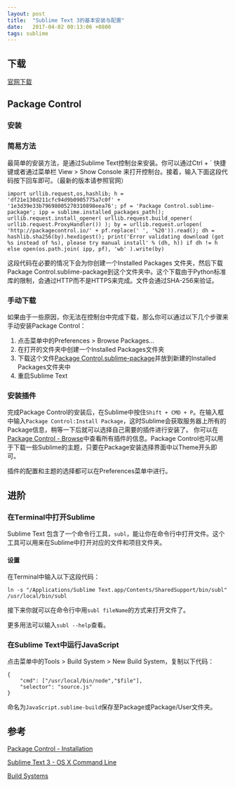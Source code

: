 ```yaml
---
layout: post
title:  "Sublime Text 3的基本安装与配置"
date:   2017-04-02 00:13:06 +0800
tags: sublime
---
```

## 下载
[官网下载](https://www.sublimetext.com/)

## Package Control
### 安装
### 简易方法
最简单的安装方法，是通过Sublime Text控制台来安装。你可以通过Ctrl + ` 快捷键或者通过菜单栏 View > Show Console 来打开控制台。接着，输入下面这段代码按下回车即可。（最新的版本请参照官网）

    import urllib.request,os,hashlib; h = 'df21e130d211cfc94d9b0905775a7c0f' + '1e3d39e33b79698005270310898eea76'; pf = 'Package Control.sublime-package'; ipp = sublime.installed_packages_path(); urllib.request.install_opener( urllib.request.build_opener( urllib.request.ProxyHandler()) ); by = urllib.request.urlopen( 'http://packagecontrol.io/' + pf.replace(' ', '%20')).read(); dh = hashlib.sha256(by).hexdigest(); print('Error validating download (got %s instead of %s), please try manual install' % (dh, h)) if dh != h else open(os.path.join( ipp, pf), 'wb' ).write(by)

这段代码在必要的情况下会为你创建一个Installed Packages 文件夹，然后下载Package Control.sublime-package到这个文件夹中。这个下载由于Python标准库的限制，会通过HTTP而不是HTTPS来完成。文件会通过SHA-256来验证。
### 手动下载
如果由于一些原因，你无法在控制台中完成下载，那么你可以通过以下几个步骤来手动安装Package Control：

 1. 点击菜单中的Preferences > Browse Packages...
 2. 在打开的文件夹中创建一个Installed Packages文件夹
 3. 下载这个文件[Package Control.sublime-package](https://packagecontrol.io/Package%20Control.sublime-package)并放到新建的Installed Packages文件夹中
 4. 重启Sublime Text

### 安装插件
完成Package Control的安装后，在Sublime中按住`Shift + CMD + P`。在输入框中输入`Package Control:Install Package`，这时Sublime会获取服务器上所有的Package信息，稍等一下后就可以选择自己需要的插件进行安装了。
你可以在[Package Control - Browse](https://packagecontrol.io/browse)中查看所有插件的信息。Package Control也可以用于下载一些Sublime的主题，只要在Package安装选择界面中以Theme开头即可。

插件的配置和主题的选择都可以在Preferences菜单中进行。

 
## 进阶
### 在Terminal中打开Sublime
Sublime Text 包含了一个命令行工具，`subl`，能让你在命令行中打开文件。这个工具可以用来在Sublime中打开对应的文件和项目文件夹。
#### 设置
在Terminal中输入以下这段代码：

    ln -s "/Applications/Sublime Text.app/Contents/SharedSupport/bin/subl" /usr/local/bin/subl

接下来你就可以在命令行中用`subl fileName`的方式来打开文件了。

更多用法可以输入`subl --help`查看。
### 在Sublime Text中运行JavaScript
点击菜单中的Tools > Build System > New Build System，复制以下代码：

    {
	    "cmd": ["/usr/local/bin/node","$file"],
	    "selector": "source.js"
    }

命名为`JavaScript.sublime-build`保存至Package或Package/User文件夹。

## 参考
[Package Control - Installation](https://packagecontrol.io/installation)

[Sublime Text 3 - OS X Command Line](https://www.sublimetext.com/docs/3/osx_command_line.html)

[Build Systems](http://docs.sublimetext.info/en/latest/file_processing/build_systems.html)